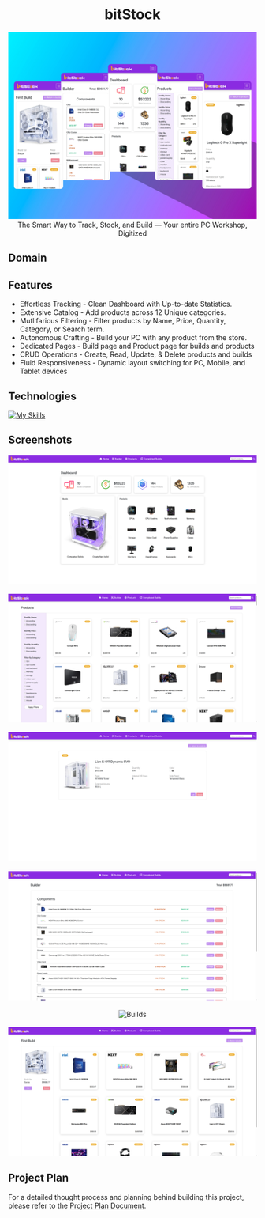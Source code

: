<h1 align='center'>bitStock</h1>

<div align="center">
   <img width=auto height=auto src="./public/output-mobile-3.jpg" alt="output collage">
</div>

<div align='center'>The Smart Way to Track, Stock, and Build — Your entire PC Workshop, Digitized</div>

## Domain

## Features

- Effortless Tracking - Clean Dashboard with Up-to-date Statistics.
- Extensive Catalog - Add products across 12 Unique categories.
- Mutlifarious Filtering - Filter products by Name, Price, Quantity, Category, or Search term.
- Autonomous Crafting - Build your PC with any product from the store.
- Dedicated Pages - Build page and Product page for builds and products
- CRUD Operations - Create, Read, Update, & Delete products and builds
- Fluid Responsiveness - Dynamic layout switching for PC, Mobile, and Tablet devices

## Technologies

[![My Skills](https://skillicons.dev/icons?i=nodejs,express,postgres,html,css,bootstrap)](https://skillicons.dev)

## Screenshots

<div align="center">
   <img width=auto height=auto src="./public/output-pc-1.png" alt="Home">
   <br>
   <br>
   <img width=auto height=auto src="./public/output-pc-2.png" alt="Products">
   <br>
   <br>
   <img width=auto height=auto src="./public/output-pc-3.png" alt="Product page">
   <br>
   <br>
   <img width=auto height=auto src="./public/output-pc-4.png" alt="Builder">
   <br>
   <br>
   <img width=auto height=auto src="./public/output-pc-5.png" alt="Builds">
   <br>
   <br>
   <img width=auto height=auto src="./public/output-pc-6.png" alt="Build page">
</div>

## Project Plan

For a detailed thought process and planning behind building this project, please refer to the [Project Plan Document](./public/project-plan.md).
